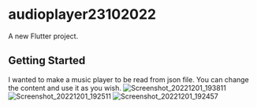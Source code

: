 # audioplayer23102022

A new Flutter project.

## Getting Started

I wanted to make a music player to be read from json file. You can change the content and use it as you wish.
![Screenshot_20221201_193811](https://user-images.githubusercontent.com/56955207/205112050-83da2c7c-65e3-46ee-8e2a-be5c17ebf251.png)
![Screenshot_20221201_192511](https://user-images.githubusercontent.com/56955207/205112056-853a762b-a573-4002-8d53-5381e1175d12.png)
![Screenshot_20221201_192457](https://user-images.githubusercontent.com/56955207/205112059-af14c589-710b-40ce-ac1a-2983e144a59a.png)

